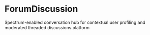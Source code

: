 # ForumDiscussion
Spectrum-enabled conversation hub for contextual user profiling and moderated threaded discussions platform

